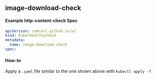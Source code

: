 ## image-download-check

#### Example http-content-check Spec

```yaml
apiVersion: comcast.github.io/v1
kind: KuberhealthyCheck
metadata:
  name: image-download-check
spec:
```

#### How-to

Apply a `.yaml` file similar to the one shown above with `kubectl apply -f`
